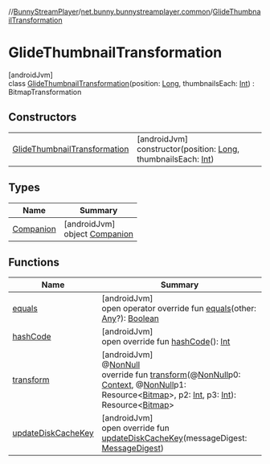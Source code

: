 //[BunnyStreamPlayer](../../../index.md)/[net.bunny.bunnystreamplayer.common](../index.md)/[GlideThumbnailTransformation](index.md)

# GlideThumbnailTransformation

[androidJvm]\
class [GlideThumbnailTransformation](index.md)(position: [Long](https://kotlinlang.org/api/core/kotlin-stdlib/kotlin/-long/index.html), thumbnailsEach: [Int](https://kotlinlang.org/api/core/kotlin-stdlib/kotlin/-int/index.html)) : BitmapTransformation

## Constructors

| | |
|---|---|
| [GlideThumbnailTransformation](-glide-thumbnail-transformation.md) | [androidJvm]<br>constructor(position: [Long](https://kotlinlang.org/api/core/kotlin-stdlib/kotlin/-long/index.html), thumbnailsEach: [Int](https://kotlinlang.org/api/core/kotlin-stdlib/kotlin/-int/index.html)) |

## Types

| Name | Summary |
|---|---|
| [Companion](-companion/index.md) | [androidJvm]<br>object [Companion](-companion/index.md) |

## Functions

| Name | Summary |
|---|---|
| [equals](equals.md) | [androidJvm]<br>open operator override fun [equals](equals.md)(other: [Any](https://kotlinlang.org/api/core/kotlin-stdlib/kotlin/-any/index.html)?): [Boolean](https://kotlinlang.org/api/core/kotlin-stdlib/kotlin/-boolean/index.html) |
| [hashCode](hash-code.md) | [androidJvm]<br>open override fun [hashCode](hash-code.md)(): [Int](https://kotlinlang.org/api/core/kotlin-stdlib/kotlin/-int/index.html) |
| [transform](index.md#-1192976223%2FFunctions%2F-1643271842) | [androidJvm]<br>@[NonNull](https://developer.android.com/reference/kotlin/androidx/annotation/NonNull.html)<br>override fun [transform](index.md#-1192976223%2FFunctions%2F-1643271842)(@[NonNull](https://developer.android.com/reference/kotlin/androidx/annotation/NonNull.html)p0: [Context](https://developer.android.com/reference/kotlin/android/content/Context.html), @[NonNull](https://developer.android.com/reference/kotlin/androidx/annotation/NonNull.html)p1: Resource&lt;[Bitmap](https://developer.android.com/reference/kotlin/android/graphics/Bitmap.html)&gt;, p2: [Int](https://kotlinlang.org/api/core/kotlin-stdlib/kotlin/-int/index.html), p3: [Int](https://kotlinlang.org/api/core/kotlin-stdlib/kotlin/-int/index.html)): Resource&lt;[Bitmap](https://developer.android.com/reference/kotlin/android/graphics/Bitmap.html)&gt; |
| [updateDiskCacheKey](update-disk-cache-key.md) | [androidJvm]<br>open override fun [updateDiskCacheKey](update-disk-cache-key.md)(messageDigest: [MessageDigest](https://developer.android.com/reference/kotlin/java/security/MessageDigest.html)) |